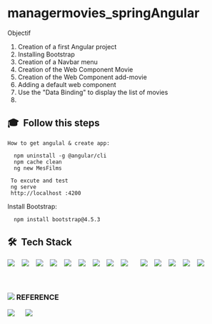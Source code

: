 # managermovies_springAngular


Objectif


1. Creation of a first Angular project
2. Installing Bootstrap
3. Creation of a Navbar menu
4. Creation of the Web Component Movie
5. Creation of the Web Component add-movie
6. Adding a default web component
7. Use the "Data Binding" to display the list of movies
8. 
## 🎓 &nbsp;Follow this steps


 
  <div>
 
    How to get angulal & create app:
  <!---install angular-->
      npm uninstall -g @angular/cli
      npm cache clean
      ng new MesFilms
    
 </div>


  
   
     
     To excute and test 
     ng serve
     http://localhost :4200
    
  
   
  Install Bootstrap:
  
      npm install bootstrap@4.5.3 

     
      
## 🛠 &nbsp;Tech Stack 

<div>
  <img src="https://img.icons8.com/color-glass/40/4a90e2/github.png"/>&nbsp; &nbsp;
  <img src="https://img.icons8.com/color/40/000000/git.png"/>&nbsp; &nbsp;
  <img src="https://img.icons8.com/color/40/000000/visual-studio-code-2019.png"/>&nbsp; &nbsp;
  <img src="https://img.icons8.com/color/40/000000/java-coffee-cup-logo--v1.png"/>&nbsp; &nbsp;
  <img src="https://img.icons8.com/color/40/000000/java-coffee-bean-logo.png"/>&nbsp; &nbsp;
  <img src="https://img.icons8.com/color/40/4a90e2/spring-logo.png"/>&nbsp; &nbsp;
  <img src="https://img.icons8.com/color/40/000000/html-5.png"/>&nbsp; &nbsp;
  <img src="https://img.icons8.com/color/40/000000/css3.png"/>&nbsp; &nbsp;
  <img src="https://img.icons8.com/color/40/000000/typescript.png"/>&nbsp; &nbsp;&nbsp; &nbsp;
  <img src="https://img.icons8.com/color/40/000000/javascript.png"/>&nbsp; &nbsp;
  <img src="https://img.icons8.com/color/40/000000/angularjs.png"/>&nbsp; &nbsp;
  <img src="https://img.icons8.com/nolan/40/json.png"/>&nbsp; &nbsp;
  <img src="https://img.icons8.com/fluency/40/000000/mysql-logo.png"/>&nbsp; &nbsp;
  <img src="https://img.icons8.com/color/40/000000/bootstrap.png"/>
  
 

</div>

<br>
<br>

### <img src="https://img.icons8.com/external-tal-revivo-green-tal-revivo/36/000000/external-reference-book-for-a-mechanical-engineering-and-mechanics-school-green-tal-revivo.png"/> REFERENCE

<div>
 
[<img src="https://img.icons8.com/external-tal-revivo-shadow-tal-revivo/35/000000/external-angular-a-typescript-based-open-source-web-application-framework-logo-shadow-tal-revivo.png"/>](https://angular.io/tutorial/toh-pt4) &nbsp;&nbsp;&nbsp;&nbsp;
[<img src="https://img.icons8.com/color/40/000000/youtube-play.png"/>](https://www.youtube.com/watch?v=i_CIygNtrCw&list=PLS--am5zK1AZf8YTQCPPRb54JLAc8W_92&ab_channel=NadhemBELHADJ)
 
 </div>
